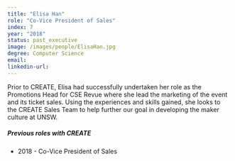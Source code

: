```yaml
---
title: "Elisa Han"
role: "Co-Vice President of Sales"
index: 7
year: "2018"
status: past_executive
image: /images/people/ElisaHan.jpg
degree: Computer Science
email:
linkedin-url:
---
```

Prior to CREATE, Elisa had successfully undertaken her role as the Promotions Head for CSE Revue where she lead the marketing of the event and its ticket sales. Using the experiences and skills gained, she looks to the CREATE Sales Team to help further our goal in developing the maker culture at UNSW.

##### Previous roles with CREATE

- 2018 - Co-Vice President of Sales
